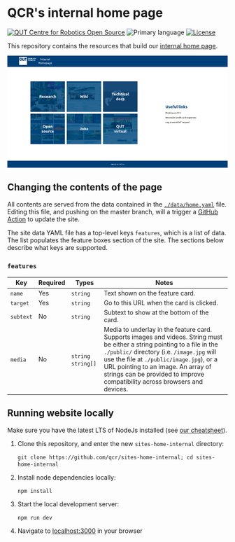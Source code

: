 # QCR's internal home page

[![QUT Centre for Robotics Open Source](https://github.com/qcr/qcr.github.io/raw/master/misc/badge.svg)](https://qcr.github.io)
![Primary language](https://img.shields.io/github/languages/top/qcr/sites-home-internal)
[![License](https://img.shields.io/github/license/qcr/sites-home-internal)](./LICENSE.txt)

This repository contains the resources that build our [internal home page](https://home.qcr.ai).

![QCR's internal homepage](./.github/home.jpg)

## Changing the contents of the page

All contents are served from the data contained in the [`./data/home.yaml`](./data/home.yaml) file. Editing this file, and pushing on the master branch, will a trigger a [GitHub Action](https://github.com/qcr/sites-home-internal/actions) to update the site.

The site data YAML file has a top-level keys `features`, which is a list of data. The list populates the feature boxes section of the site. The sections below describe what keys are supported.

### `features`

| Key       | Required | Types               | Notes                                                                                                                                                                                                                                                                                                                                     |
| --------- | -------- | ------------------- | ----------------------------------------------------------------------------------------------------------------------------------------------------------------------------------------------------------------------------------------------------------------------------------------------------------------------------------------- |
| `name`    | Yes      | `string`            | Text shown on the feature card.                                                                                                                                                                                                                                                                                                           |
| `target`  | Yes      | `string`            | Go to this URL when the card is clicked.                                                                                                                                                                                                                                                                                                  |
| `subtext` | No       | `string`            | Subtext to show at the bottom of the card.                                                                                                                                                                                                                                                                                                |
| `media`   | No       | `string` `string[]` | Media to underlay in the feature card. Supports images and videos. String must be either a string pointing to a file in the `./public/` directory (i.e. `/image.jpg` will use the file at `./public/image.jpg`), or a URL pointing to an image. An array of strings can be provided to improve compatibility across browsers and devices. |

<!-- ### `links` -->

<!-- | Key      | Required | Types    | Notes                                    | -->
<!-- | -------- | -------- | -------- | ---------------------------------------- | -->
<!-- | `name`   | Yes      | `string` | Text shown for the link.                 | -->
<!-- | `target` | Yes      | `string` | Go to this URL when the link is clicked. | -->

## Running website locally

Make sure you have the latest LTS of NodeJs installed (see [our cheatsheet](https://github.com/qcr/sites-shared/#installing-nodejs-on-ubuntu)).

1. Clone this repository, and enter the new `sites-home-internal` directory:
   ```
   git clone https://github.com/qcr/sites-home-internal; cd sites-home-internal
   ```
2. Install node dependencies locally:
   ```
   npm install
   ```
3. Start the local development server:
   ```
   npm run dev
   ```
4. Navigate to [localhost:3000](http://localhost:3000) in your browser
